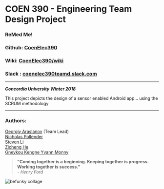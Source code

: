 # COEN 390 - Engineering Team Design Project

### ReMed Me!
### Github: [CoenElec390](https://github.com/monnyy/CoenElec390)
### Wiki: [CoenElec390/wiki](https://github.com/monnyy/CoenElec390/wiki) 
### Slack : [coenelec390teamd.slack.com](https://coenelec390teamd.slack.com/)  

---  

 **_Concordia University Winter 2018_**
 
 This project depicts the design of a sensor enabled Android app... using the SCRUM methodology

---  

### Authors:  
[Georgiy Araslanov](https://github.com/garaslanov) (Team Lead)  
[Nicholas Pollender](https://github.com/npollender)   
[Steven Li](https://github.com/Actuallystevenli)   
[Zicheng  He](https://github.com/zicheng1020)    
[Gneykou Kengne	Yvann Monny](https://github.com/monnyy)   






	

> **"Coming together is a beginning. Keeping together is progress. Working together is success."**	
_- Henry Ford_


![befunky collage](https://user-images.githubusercontent.com/25891267/32930914-83fc06fe-cb2f-11e7-9149-f54de555dea9.jpg)
